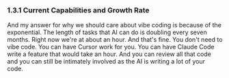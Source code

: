 ### 1.3.1 Current Capabilities and Growth Rate

And my answer for why we should care about vibe coding is because of the exponential. The length of tasks that AI can do is doubling every seven months. Right now we're at about an hour. And that's fine. You don't need to vibe code. You can have Cursor work for you. You can have Claude Code write a feature that would take an hour. And you can review all that code and you can still be intimately involved as the AI is writing a lot of your code.
